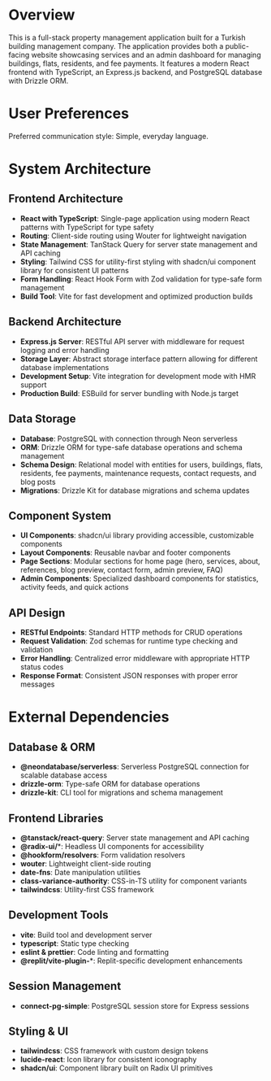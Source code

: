 # Overview

This is a full-stack property management application built for a Turkish building management company. The application provides both a public-facing website showcasing services and an admin dashboard for managing buildings, flats, residents, and fee payments. It features a modern React frontend with TypeScript, an Express.js backend, and PostgreSQL database with Drizzle ORM.

# User Preferences

Preferred communication style: Simple, everyday language.

# System Architecture

## Frontend Architecture
- **React with TypeScript**: Single-page application using modern React patterns with TypeScript for type safety
- **Routing**: Client-side routing using Wouter for lightweight navigation
- **State Management**: TanStack Query for server state management and API caching
- **Styling**: Tailwind CSS for utility-first styling with shadcn/ui component library for consistent UI patterns
- **Form Handling**: React Hook Form with Zod validation for type-safe form management
- **Build Tool**: Vite for fast development and optimized production builds

## Backend Architecture
- **Express.js Server**: RESTful API server with middleware for request logging and error handling
- **Storage Layer**: Abstract storage interface pattern allowing for different database implementations
- **Development Setup**: Vite integration for development mode with HMR support
- **Production Build**: ESBuild for server bundling with Node.js target

## Data Storage
- **Database**: PostgreSQL with connection through Neon serverless
- **ORM**: Drizzle ORM for type-safe database operations and schema management
- **Schema Design**: Relational model with entities for users, buildings, flats, residents, fee payments, maintenance requests, contact requests, and blog posts
- **Migrations**: Drizzle Kit for database migrations and schema updates

## Component System
- **UI Components**: shadcn/ui library providing accessible, customizable components
- **Layout Components**: Reusable navbar and footer components
- **Page Sections**: Modular sections for home page (hero, services, about, references, blog preview, contact form, admin preview, FAQ)
- **Admin Components**: Specialized dashboard components for statistics, activity feeds, and quick actions

## API Design
- **RESTful Endpoints**: Standard HTTP methods for CRUD operations
- **Request Validation**: Zod schemas for runtime type checking and validation
- **Error Handling**: Centralized error middleware with appropriate HTTP status codes
- **Response Format**: Consistent JSON responses with proper error messages

# External Dependencies

## Database & ORM
- **@neondatabase/serverless**: Serverless PostgreSQL connection for scalable database access
- **drizzle-orm**: Type-safe ORM for database operations
- **drizzle-kit**: CLI tool for migrations and schema management

## Frontend Libraries
- **@tanstack/react-query**: Server state management and API caching
- **@radix-ui/***: Headless UI components for accessibility
- **@hookform/resolvers**: Form validation resolvers
- **wouter**: Lightweight client-side routing
- **date-fns**: Date manipulation utilities
- **class-variance-authority**: CSS-in-TS utility for component variants
- **tailwindcss**: Utility-first CSS framework

## Development Tools
- **vite**: Build tool and development server
- **typescript**: Static type checking
- **eslint & prettier**: Code linting and formatting
- **@replit/vite-plugin-***: Replit-specific development enhancements

## Session Management
- **connect-pg-simple**: PostgreSQL session store for Express sessions

## Styling & UI
- **tailwindcss**: CSS framework with custom design tokens
- **lucide-react**: Icon library for consistent iconography
- **shadcn/ui**: Component library built on Radix UI primitives
